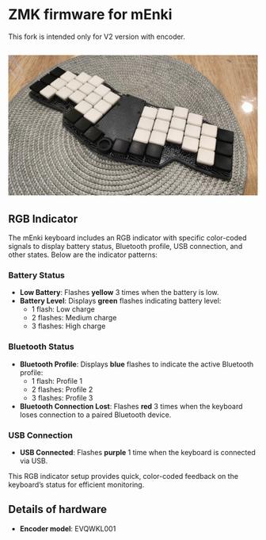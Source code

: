 # ZMK firmware for mEnki
This fork is intended only for V2 version with encoder.


![image](pics/mEnki.png)
-----

## RGB Indicator

The mEnki keyboard includes an RGB indicator with specific color-coded signals to display battery status, Bluetooth profile, USB connection, and other states. Below are the indicator patterns:

### Battery Status
- **Low Battery**: Flashes **yellow** 3 times when the battery is low.
- **Battery Level**: Displays **green** flashes indicating battery level:
  - 1 flash: Low charge
  - 2 flashes: Medium charge
  - 3 flashes: High charge

### Bluetooth Status
- **Bluetooth Profile**: Displays **blue** flashes to indicate the active Bluetooth profile:
  - 1 flash: Profile 1
  - 2 flashes: Profile 2
  - 3 flashes: Profile 3
- **Bluetooth Connection Lost**: Flashes **red** 3 times when the keyboard loses connection to a paired Bluetooth device.

### USB Connection
- **USB Connected**: Flashes **purple** 1 time when the keyboard is connected via USB.

This RGB indicator setup provides quick, color-coded feedback on the keyboard’s status for efficient monitoring.

## Details of hardware

- **Encoder model**: EVQWKL001

